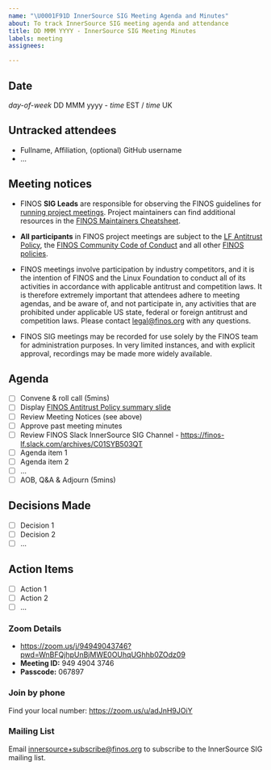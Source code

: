 ```yaml
---
name: "\U0001F91D InnerSource SIG Meeting Agenda and Minutes"
about: To track InnerSource SIG meeting agenda and attendance
title: DD MMM YYYY - InnerSource SIG Meeting Minutes
labels: meeting
assignees: 

---
```



 ## Date
_day-of-week_ DD MMM yyyy - _time_ EST / _time_ UK

## Untracked attendees
- Fullname, Affiliation, (optional) GitHub username
- ...

## Meeting notices
- FINOS **SIG Leads** are responsible for observing the FINOS guidelines for [running project meetings](https://github.com/finos/community/blob/master/governance/Meeting-Procedures.md#run-the-meeting). Project maintainers can find additional resources in the [FINOS Maintainers Cheatsheet](https://odp.finos.org/docs/finos-maintainers-cheatsheet/).

- **All participants** in FINOS project meetings are subject to the [LF Antitrust Policy](https://www.linuxfoundation.org/antitrust-policy/), the [FINOS Community Code of Conduct](https://github.com/finos/community/blob/master/governance/Code-of-Conduct.md) and all other [FINOS policies](https://github.com/finos/community/tree/master/governance#policies). 

- FINOS meetings involve participation by industry competitors, and it is the intention of FINOS and the Linux Foundation to conduct all of its activities in accordance with applicable antitrust and competition laws. It is therefore extremely important that attendees adhere to meeting agendas, and be aware of, and not participate in, any activities that are prohibited under applicable US state, federal or foreign antitrust and competition laws. Please contact legal@finos.org with any questions.

- FINOS SIG meetings may be recorded for use solely by the FINOS team for administration purposes. In very limited instances, and with explicit approval, recordings may be made more widely available.

## Agenda
- [ ] Convene & roll call (5mins)
- [ ] Display [FINOS Antitrust Policy summary slide](https://github.com/finos/community/blob/master/governance/Compliance-Slides/Antitrust-Compliance-Slide.pdf) 
- [ ] Review Meeting Notices (see above)
- [ ] Approve past meeting minutes
- [ ] Review FINOS Slack InnerSource SIG Channel - https://finos-lf.slack.com/archives/C01SYB503QT
- [ ] Agenda item 1
- [ ] Agenda item 2
- [ ] ...
- [ ] AOB, Q&A & Adjourn (5mins)

## Decisions Made
- [ ] Decision 1
- [ ] Decision 2
- [ ] ...

## Action Items
- [ ] Action 1
- [ ] Action 2
- [ ] ...

### Zoom Details

- https://zoom.us/j/94949043746?pwd=WnBFQjhpUnBjMWE0OUhqUGhhb0ZOdz09
- **Meeting ID:** 949 4904 3746
- **Passcode:** 067897

### Join by phone
Find your local number: https://zoom.us/u/adJnH9JOiY

### Mailing List

Email innersource+subscribe@finos.org to subscribe to the InnerSource SIG
mailing list.
